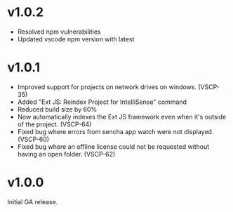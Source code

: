 # v1.0.2

- Resolved npm vulnerabilities
- Updated vscode npm version with latest

# v1.0.1

- Improved support for projects on network drives on windows. (VSCP-35)
- Added "Ext JS: Reindex Project for IntelliSense" command
- Reduced build size by 60%
- Now automatically indexes the Ext JS framework even when it's outside of the project. (VSCP-64)
- Fixed bug where errors from sencha app watch were not displayed. (VSCP-60)
- Fixed bug where an offline license could not be requested without having an open folder. (VSCP-62)

# v1.0.0

Initial GA release.